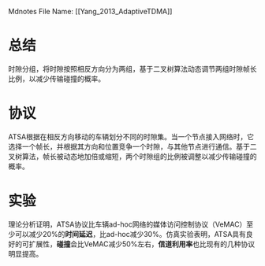  Mdnotes File Name: [[Yang_2013_AdaptiveTDMA]]

# 总结
时隙分组，将时隙按照相反方向分为两组，基于二叉树算法动态调节两组时隙帧长比例，以减少传输碰撞的概率。

# 协议
ATSA根据在相反方向移动的车辆划分不同的时隙集。当一个节点接入网络时，它选择一个帧长，并根据其方向和位置竞争一个时隙，与其他节点进行通信。基于二叉树算法，帧长被动态地加倍或缩短，两个时隙组的比例被调整以减少传输碰撞的概率。

# 实验
理论分析证明，ATSA协议比车辆ad-hoc网络的媒体访问控制协议（VeMAC）至少可以减少20%的**时间延迟**，比ad-hoc减少30%。仿真实验表明，ATSA具有良好的可扩展性，**碰撞**会比VeMAC减少50%左右，**信道利用率**也比现有的几种协议明显提高。